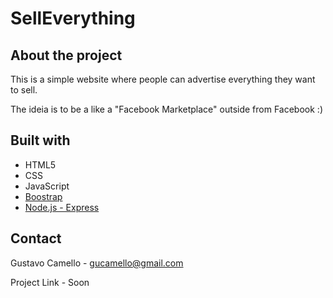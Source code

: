 # SellEverything

## About the project

This is a simple website where people can advertise everything they want to sell.

The ideia is to be a like a "Facebook Marketplace" outside from Facebook :)

## Built with
- HTML5
- CSS
- JavaScript
- [Boostrap](https://getbootstrap.com/)
- [Node.js - Express](https://expressjs.com/)

## Contact

Gustavo Camello - gucamello@gmail.com

Project Link - Soon
